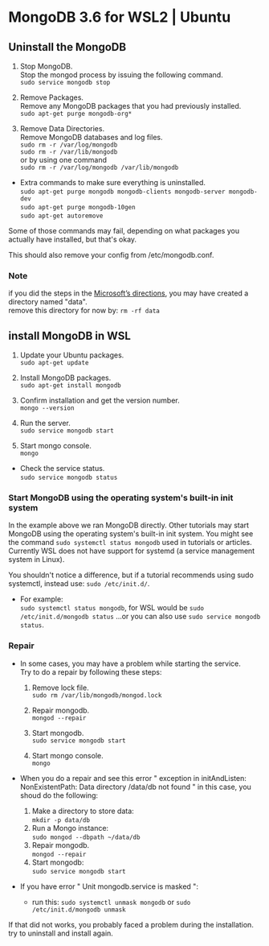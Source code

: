 # MongoDB 3.6 for WSL2 | Ubuntu

## Uninstall the MongoDB

1. Stop MongoDB.  
Stop the mongod process by issuing the following command.  
`sudo service mongodb stop`

2. Remove Packages.  
Remove any MongoDB packages that you had previously installed.  
`sudo apt-get purge mongodb-org*`

3. Remove Data Directories.  
Remove MongoDB databases and log files.  
`sudo rm -r /var/log/mongodb`  
`sudo rm -r /var/lib/mongodb`  
or by using one command  
`sudo rm -r /var/log/mongodb /var/lib/mongodb`

* Extra commands to make sure everything is uninstalled.  
`sudo apt-get purge mongodb mongodb-clients mongodb-server mongodb-dev`  
`sudo apt-get purge mongodb-10gen`  
`sudo apt-get autoremove`  

Some of those commands may fail, depending on what packages you actually have installed, but that's okay.

This should also remove your config from /etc/mongodb.conf.

### Note

if you did the steps in the [Microsoft’s directions](https://docs.microsoft.com/en-us/windows/wsl/tutorials/wsl-database#install-mongodb), you may have created a directory named "data".  
remove this directory for now by:
`rm -rf data`

## install MongoDB in WSL

1. Update your Ubuntu packages.  
`sudo apt-get update`

2. Install MongoDB packages.  
`sudo apt-get install mongodb`

3. Confirm installation and get the version number.  
`mongo --version`

4. Run the server.  
`sudo service mongodb start`

5. Start mongo console.  
`mongo`

* Check the service status.  
`sudo service mongodb status`

### Start MongoDB using the operating system's built-in init system

In the example above we ran MongoDB directly. Other tutorials may start MongoDB using the operating system's built-in init system. You might see the command `sudo systemctl status mongodb` used in tutorials or articles. Currently WSL does not have support for systemd (a service management system in Linux).

You shouldn't notice a difference, but if a tutorial recommends using sudo systemctl, instead use: `sudo /etc/init.d/`.

* For example:  
`sudo systemctl status mongodb`, for WSL would be `sudo /etc/init.d/mongodb status` ...or you can also use `sudo service mongodb status`.

### Repair

* In some cases, you may have a problem while starting the service.  
Try to do a repair by following these steps:

  1. Remove lock file.  
    `sudo rm /var/lib/mongodb/mongod.lock`

  2. Repair mongodb.  
    `mongod --repair`

  3. Start mongodb.  
    `sudo service mongodb start`

  4. Start mongo console.  
    `mongo`
    
* When you do a repair and see this error " exception in initAndListen: NonExistentPath: Data directory /data/db not found "
in this case, you shoud do the following:
  1. Make a directory to store data:   
  `mkdir -p data/db`
  2. Run a Mongo instance:   
  `sudo mongod --dbpath ~/data/db`
  3. Repair mongodb.  
    `mongod --repair`
  4. Start mongodb:    
  `sudo service mongodb start`

* If you have error " Unit mongodb.service is masked ":    
  * run this: `sudo systemctl unmask mongodb` or `sudo /etc/init.d/mongodb unmask`

If that did not works, you probably faced a problem during the installation.  
try to uninstall and install again.
